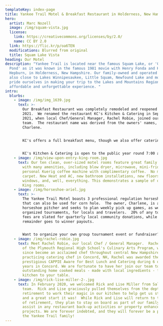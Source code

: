 ```yaml
---
templateKey: index-page
title: Yankee Trail Motel & Breakfast Restaurant in Holderness, New Hampshire
hero:
  artist: Marc Nozell
  image: /img/squam-vista.jpg
  license:
    link: https://creativecommons.org/licenses/by/2.0/
    name: CC BY 2.0
  link: https://flic.kr/p/oa6TEN
  modifications: Blurred from original
  title: Squam Lake Vista
heading: Our Motel
description: "Yankee Trail is located near the famous Squam Lake, or 'On Golden
  Pond' as it was known in the famous 1981 movie with Henry Fonda and Katharine
  Hepburn, in Holderness, New Hampshire. Our family-owned and operated motel is
  also close to Lakes Winnipesaukee, Little Squam, Newfound Lake and more. We
  pride ourselves in making your trip to the Lakes and Mountains Region an
  affordable and unforgettable experience. "
intro:
  blurbs:
    - image: /img/img_1639.jpg
      text: >-
        Our Breakfast Restaurant was completely remodeled and reopened in Spring
        2021.  We renamed the restaurant KC's Kitchen & Catering in September
        2021, when local Chef/General Manager, Rachel Robie, joined our
        team.  The restaurant name was derived from the owners' names, Kevin &
        Charlene.  


        KC's offers a full breakfast menu, though we also offer catering for any occasion (up to ~100 people).  Outdoor seating is available starting in the Spring season! Planning an outdoor day trip? We'll be offering Grab N Go lunches to take on your adventure. Inquire within!


        KC's Kitchen & Catering is open to the public year round 7:00 a.m. - Noon every Friday - Sunday. 
    - image: /img/view-upon-entry-king-room.jpg
      text: Our ten clean, over-sized motel rooms feature great family accommodations
        with many amenities, including blow dryer, microwave, mini-fridge, and
        personal Kuerig coffee machine with complimentary coffee.  No more
        carpet. New Heat and AC, new bathroom installations, new floors, doors,
        windows, and, well, everything. This demonstrates a sample of one of our
        King rooms.
    - image: /img/horseshoe-ariel.jpg
      text: >-
        The Yankee Trail Motel boasts 3 professional regulation horseshoe pits
        that can also be used for corn hole.  The owner, Charlene, is an avid
        horseshoe pitcher and seeks to plan weekly pick up games, as well as
        organized tournaments, for locals and travelers.  20% of any tournament
        fees are slated for quarterly local community donations, while the
        remainder goes to winner payouts.  


        Want to organize your own group tournament event or fundraiser?  Contact Charlene on her personal mobile at 508-717-4777.
    - image: /img/rachel-robie.jpg
      text: Meet Rachel Robie, our local Chef / General Manager.  Rachel is an alumni
        of the Plymouth Regional High School's Culinary Arts Program, who has
        since become an acclaimed chef throughout central New Hampshire.  As a
        practicing catering chef in Concord, NH, Rachel was awarded the City's
        prestigious CAPPIE Aware for Best Lunch and Catering during 6 of her 8
        years in Concord. We are fortunate to have her join our team to bring
        outstanding home cooked meals - made with local ingredients - from our
        kitchen to your table.
    - image: /img/rick-lise-miller-2-.jpg
      text: In February 2020, we welcomed Rick and Lise Miller from Salem, NH, to our
        team.  Rick and Lise graciously pulled themselves from the depths of
        retirement to work their magic in our kitchen to help get us started -
        and a great start it was!  While Rick and Lise will return to the joys
        of retirement, they plan to stay on board as part of our family to
        assist in any restaurant back-up activities or property enhancement
        projects. We are forever indebted, and they will forever be a part of
        the Yankee Trail family!
---
```

